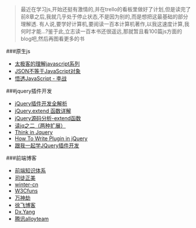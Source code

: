 > 最近在学习js,开始还挺有激情的,并在trello的看板里做好了计划,但是读完了前8章之后,我就几乎处于停止状态,不是因为别的,而是想把这最基础的部分理解透.
有人说,要学好计算机,要阅读一百本计算机著作,以我这速度计算,我何时才能...?鉴于此,立志读一百本书还很遥远,那就暂且看100篇js方面的blog吧,然后再图看更多的书

###原生js
* [太极客的理解javascript系列](http://blog.segmentfault.com/nightire/1190000000347914)
* [JSON不等于JavaScript对象](http://segmentfault.com/a/1190000000440886)
* [悟透JavaScript - 李战](http://www.cnblogs.com/leadzen/archive/2008/02/25/1073404.html)

###jquery插件开发
* [jQuery插件开发全解析](http://www.iteye.com/topic/545971)
* [jQuery.extend 函数详解](http://www.cnblogs.com/RascallySnake/archive/2010/05/07/1729563.html)
* [jQuery源码分析-extend函数](http://www.iteye.com/topic/714705)
* [读jq之二（两种扩展）](http://www.iteye.com/topic/566490)
* [Think in Jquery](http://www.blogjava.net/OneEyeWolf/archive/2008/07/15/215042.html)
* [How To Write Plugin in jQuery](http://www.codeproject.com/Articles/291290/How-To-Write-Plugin-in-jQuery)
* [跟我一起学JQuery插件开发](http://www.cnblogs.com/xiaopohou/articles/2435581.html)

###前端博客
* [前端知识体系](http://ecomfe.duapp.com/)
* [司徒正美](http://www.cnblogs.com/rubylouvre/tag/javascript/)
* [winter-cn](http://www.cnblogs.com/winter-cn/)
* [W3Cfuns](http://www.w3cfuns.com/portal.php '面试题')
* [万神劫](http://chaoskeh.com/)
* [徐飞博客](https://github.com/xufei/blog/tree/master/posts)
* [Dx.Yang](http://xbingoz.com/ '阿里前端')
* [腾讯alloyteam](http://www.alloyteam.com/)

